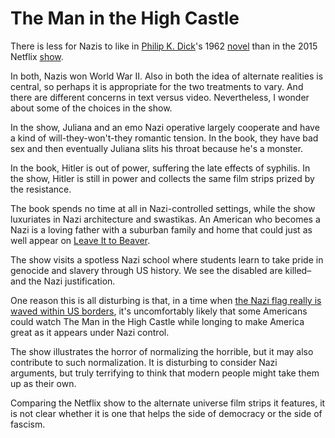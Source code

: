 # The Man in the High Castle

There is less for Nazis to like in [Philip K. Dick](https://en.wikipedia.org/wiki/Philip_K._Dick)'s 1962 [novel](https://en.wikipedia.org/wiki/The_Man_in_the_High_Castle) than in the 2015 Netflix [show](https://en.wikipedia.org/wiki/The_Man_in_the_High_Castle).

In both, Nazis won World War II. Also in both the idea of alternate realities is central, so perhaps it is appropriate for the two treatments to vary. And there are different concerns in text versus video. Nevertheless, I wonder about some of the choices in the show.

In the show, Juliana and an emo Nazi operative largely cooperate and have a kind of will-they-won't-they romantic tension. In the book, they have bad sex and then eventually Juliana slits his throat because he's a monster.

In the book, Hitler is out of power, suffering the late effects of syphilis. In the show, Hitler is still in power and collects the same film strips prized by the resistance.

The book spends no time at all in Nazi-controlled settings, while the show luxuriates in Nazi architecture and swastikas. An American who becomes a Nazi is a loving father with a suburban family and home that could just as well appear on [Leave It to Beaver](https://en.wikipedia.org/wiki/Leave_It_to_Beaver).

The show visits a spotless Nazi school where students learn to take pride in genocide and slavery through US history. We see the disabled are killed–and the Nazi justification.

One reason this is all disturbing is that, in a time when [the Nazi flag really is waved within US borders](http://www.wusa9.com/news/local/dc/wwii-vets-shaken-by-nazi-flags-in-charlottesville/465189398), it's uncomfortably likely that some Americans could watch The Man in the High Castle while longing to make America great as it appears under Nazi control.

The show illustrates the horror of normalizing the horrible, but it may also contribute to such normalization. It is disturbing to consider Nazi arguments, but truly terrifying to think that modern people might take them up as their own.

Comparing the Netflix show to the alternate universe film strips it features, it is not clear whether it is one that helps the side of democracy or the side of fascism.
